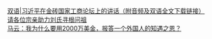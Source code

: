   
[双语|习近平在金砖国家工商论坛上的讲话（附音频及双语全文下载链接）](http://www.dianyue.me/archives/792/djvksy0p7ftnljan/)  
[请各位宗亲助力刘氏寻根问祖](http://www.dianyue.me/archives/909/8x9r84gtt66we90b/)  
[马云：我为什么要用2000万美金，报答一个外国人的知遇之恩？](http://www.dianyue.me/archives/405/on5qnhu5hcnux8e4/)